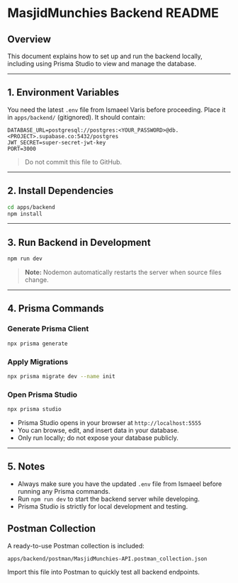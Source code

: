 # MasjidMunchies Backend README

## Overview

This document explains how to set up and run the backend locally, including using Prisma Studio to view and manage the database.

---

## 1. Environment Variables

You need the latest `.env` file from Ismaeel Varis before proceeding. Place it in `apps/backend/` (gitignored). It should contain:

```
DATABASE_URL=postgresql://postgres:<YOUR_PASSWORD>@db.<PROJECT>.supabase.co:5432/postgres
JWT_SECRET=super-secret-jwt-key
PORT=3000
```

> Do not commit this file to GitHub.

---

## 2. Install Dependencies

```bash
cd apps/backend
npm install
```

---

## 3. Run Backend in Development

```bash
npm run dev
```

> **Note:** Nodemon automatically restarts the server when source files change.

---

## 4. Prisma Commands

### Generate Prisma Client

```bash
npx prisma generate
```

### Apply Migrations

```bash
npx prisma migrate dev --name init
```

### Open Prisma Studio

```bash
npx prisma studio
```

* Prisma Studio opens in your browser at `http://localhost:5555`
* You can browse, edit, and insert data in your database.
* Only run locally; do not expose your database publicly.

---

## 5. Notes

* Always make sure you have the updated `.env` file from Ismaeel before running any Prisma commands.
* Run `npm run dev` to start the backend server while developing.
* Prisma Studio is strictly for local development and testing.



## Postman Collection

A ready-to-use Postman collection is included:

`apps/backend/postman/MasjidMunchies-API.postman_collection.json`

Import this file into Postman to quickly test all backend endpoints.